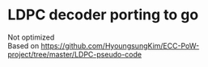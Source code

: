 # LDPC decoder porting to go
Not optimized  
Based on https://github.com/HyoungsungKim/ECC-PoW-project/tree/master/LDPC-pseudo-code
